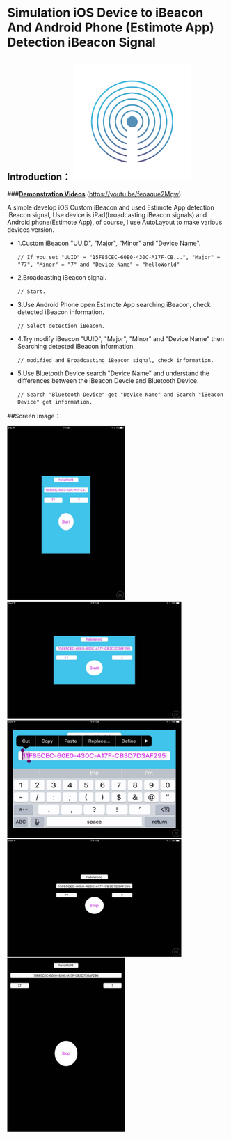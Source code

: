 
# Simulation iOS Device to iBeacon And Android Phone (Estimote App) Detection iBeacon Signal
## Introduction： <img src="logo.png" width="270" height="270" alt="Black" align="intermediate" />
###**[Demonstration Videos](https://youtu.be/feoaque2Mqw)**  (https://youtu.be/feoaque2Mqw)

A simple develop iOS Custom iBeacon and used Estimote App detection iBeacon signal, Use device is iPad(broadcasting iBeacon signals) and Android phone(Estimote App), of course, I use AutoLayout to make various devices version.


- 1.Custom iBeacon "UUID", "Major", "Minor" and "Device Name".

    `// If you set "UUID" = "15F85CEC-60E0-430C-A17F-CB...", "Major" = "77", "Minor" = "7" and "Device Name" = "helloWorld"`


- 2.Broadcasting iBeacon signal.

    `// Start.`
    

- 3.Use Android Phone open Estimote App searching iBeacon, check detected iBeacon information.

    `// Select detection iBeacon.`


- 4.Try modify  iBeacon "UUID", "Major", "Minor" and "Device Name" then Searching detected iBeacon information.

    `// modified and Broadcasting iBeacon signal, check information.`


- 5.Use Bluetooth Device search "Device Name" and understand the differences between the iBeacon Devcie and Bluetooth Device.

    `// Search "Bluetooth Device" get "Device Name" and Search "iBeacon Device" get information.`


##Screen Image：

<img src="image4.jpg" width="270" height="400" alt="Black" />
<img src="image5.jpg" width="400" height="270" alt="Black" />
<img src="image6.jpg" width="400" height="270" alt="Black" />
<img src="image7.jpg" width="400" height="270" alt="Black" />
<img src="image8.jpg" width="270" height="400" alt="Black" />
